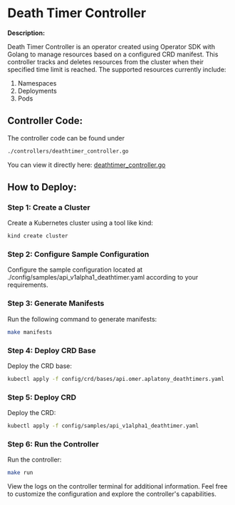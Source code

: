 # Death Timer Controller

**Description:**

Death Timer Controller is an operator created using Operator SDK with Golang to manage resources based on a configured CRD manifest. This controller tracks and deletes resources from the cluster when their specified time limit is reached. The supported resources currently include:

1. Namespaces
2. Deployments
3. Pods

## Controller Code:

The controller code can be found under 
```bash
./controllers/deathtimer_controller.go
```
You can view it directly here: [deathtimer_controller.go](https://github.com/omerap12/Death-Timer-Contoller/blob/main/controllers/deathtimer_controller.go)
## How to Deploy:

### Step 1: Create a Cluster

Create a Kubernetes cluster using a tool like kind:

```bash
kind create cluster
```

### Step 2: Configure Sample Configuration
Configure the sample configuration located at ./config/samples/api_v1alpha1_deathtimer.yaml according to your requirements.


### Step 3: Generate Manifests
Run the following command to generate manifests:
```bash
make manifests
```

### Step 4: Deploy CRD Base
Deploy the CRD base:
```bash
kubectl apply -f config/crd/bases/api.omer.aplatony_deathtimers.yaml
```

### Step 5: Deploy CRD
Deploy the CRD:
```bash
kubectl apply -f config/samples/api_v1alpha1_deathtimer.yaml
```

### Step 6: Run the Controller
Run the controller:
```bash
make run
```

View the logs on the controller terminal for additional information.
Feel free to customize the configuration and explore the controller's capabilities.